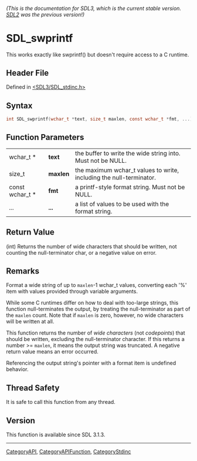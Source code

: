 ###### (This is the documentation for SDL3, which is the current stable version. [SDL2](https://wiki.libsdl.org/SDL2/) was the previous version!)
# SDL_swprintf

This works exactly like swprintf() but doesn't require access to a C runtime.

## Header File

Defined in [<SDL3/SDL_stdinc.h>](https://github.com/libsdl-org/SDL/blob/main/include/SDL3/SDL_stdinc.h)

## Syntax

```c
int SDL_swprintf(wchar_t *text, size_t maxlen, const wchar_t *fmt, ...);
```

## Function Parameters

|                 |            |                                                                     |
| --------------- | ---------- | ------------------------------------------------------------------- |
| wchar_t *       | **text**   | the buffer to write the wide string into. Must not be NULL.         |
| size_t          | **maxlen** | the maximum wchar_t values to write, including the null-terminator. |
| const wchar_t * | **fmt**    | a printf-style format string. Must not be NULL.                     |
| ...             | **...**    | a list of values to be used with the format string.                 |

## Return Value

(int) Returns the number of wide characters that should be written, not
counting the null-terminator char, or a negative value on error.

## Remarks

Format a wide string of up to `maxlen`-1 wchar_t values, converting each
'%' item with values provided through variable arguments.

While some C runtimes differ on how to deal with too-large strings, this
function null-terminates the output, by treating the null-terminator as
part of the `maxlen` count. Note that if `maxlen` is zero, however, no wide
characters will be written at all.

This function returns the number of _wide characters_ (not _codepoints_)
that should be written, excluding the null-terminator character. If this
returns a number >= `maxlen`, it means the output string was truncated. A
negative return value means an error occurred.

Referencing the output string's pointer with a format item is undefined
behavior.

## Thread Safety

It is safe to call this function from any thread.

## Version

This function is available since SDL 3.1.3.

----
[CategoryAPI](CategoryAPI), [CategoryAPIFunction](CategoryAPIFunction), [CategoryStdinc](CategoryStdinc)

